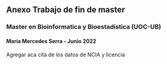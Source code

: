 ## Anexo Trabajo de fin de master 
### Master en Bioinformatica y Bioestadistica (UOC-UB)
#### Maria Mercedes Serra - Junio 2022


Agregar aca cita de los datos de NCIA y licencia
